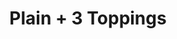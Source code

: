 ---
title: "Plain + 3 Toppings"
description: ""
price_s: "12½"
price_m: "18"
price_l: "22"
price_xl: "26"
weight: "4"
hidden: true
---